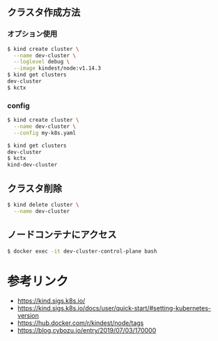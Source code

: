 
## クラスタ作成方法
### オプション使用
```bash
$ kind create cluster \
  --name dev-cluster \
  --loglevel debug \
  --image kindest/node:v1.14.3
$ kind get clusters
dev-cluster
$ kctx 
```

### config
```bash
$ kind create cluster \
  --name dev-cluster \
  --config my-k8s.yaml

$ kind get clusters
dev-cluster
$ kctx
kind-dev-cluster
```

## クラスタ削除
```bash
$ kind delete cluster \
  --name dev-cluster
```
## ノードコンテナにアクセス
```bash
$ docker exec -it dev-cluster-control-plane bash
```

# 参考リンク
- https://kind.sigs.k8s.io/
- https://kind.sigs.k8s.io/docs/user/quick-start/#setting-kubernetes-version
- https://hub.docker.com/r/kindest/node/tags
- https://blog.cybozu.io/entry/2019/07/03/170000
